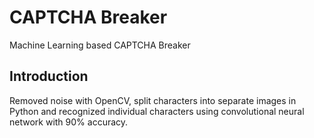 CAPTCHA Breaker
====
Machine Learning based CAPTCHA Breaker

Introduction
----
Removed noise with OpenCV, split characters into separate images in Python and recognized individual characters using convolutional neural network with 90% accuracy.
